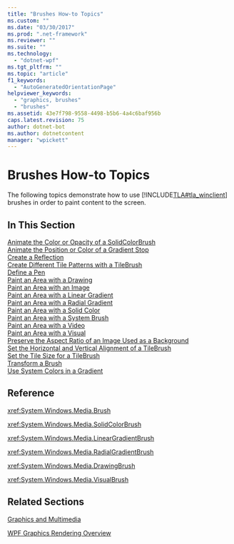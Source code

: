 ```yaml
---
title: "Brushes How-to Topics"
ms.custom: ""
ms.date: "03/30/2017"
ms.prod: ".net-framework"
ms.reviewer: ""
ms.suite: ""
ms.technology: 
  - "dotnet-wpf"
ms.tgt_pltfrm: ""
ms.topic: "article"
f1_keywords: 
  - "AutoGeneratedOrientationPage"
helpviewer_keywords: 
  - "graphics, brushes"
  - "brushes"
ms.assetid: 43e7f798-9558-4498-b5b6-4a4c6baf956b
caps.latest.revision: 75
author: dotnet-bot
ms.author: dotnetcontent
manager: "wpickett"
---
```

# Brushes How-to Topics
The following topics demonstrate how to use [!INCLUDE[TLA#tla_winclient](../../../../includes/tlasharptla-winclient-md.md)] brushes in order to paint content to the screen.  
  
## In This Section  
 [Animate the Color or Opacity of a SolidColorBrush](../../../../docs/framework/wpf/graphics-multimedia/how-to-animate-the-color-or-opacity-of-a-solidcolorbrush.md)  
 [Animate the Position or Color of a Gradient Stop](../../../../docs/framework/wpf/graphics-multimedia/how-to-animate-the-position-or-color-of-a-gradient-stop.md)  
 [Create a Reflection](../../../../docs/framework/wpf/graphics-multimedia/how-to-create-a-reflection.md)  
 [Create Different Tile Patterns with a TileBrush](../../../../docs/framework/wpf/graphics-multimedia/how-to-create-different-tile-patterns-with-a-tilebrush.md)  
 [Define a Pen](../../../../docs/framework/wpf/graphics-multimedia/how-to-define-a-pen.md)  
 [Paint an Area with a Drawing](../../../../docs/framework/wpf/graphics-multimedia/how-to-paint-an-area-with-a-drawing.md)  
 [Paint an Area with an Image](../../../../docs/framework/wpf/graphics-multimedia/how-to-paint-an-area-with-an-image.md)  
 [Paint an Area with a Linear Gradient](../../../../docs/framework/wpf/graphics-multimedia/how-to-paint-an-area-with-a-linear-gradient.md)  
 [Paint an Area with a Radial Gradient](../../../../docs/framework/wpf/graphics-multimedia/how-to-paint-an-area-with-a-radial-gradient.md)  
 [Paint an Area with a Solid Color](../../../../docs/framework/wpf/graphics-multimedia/how-to-paint-an-area-with-a-solid-color.md)  
 [Paint an Area with a System Brush](../../../../docs/framework/wpf/graphics-multimedia/how-to-paint-an-area-with-a-system-brush.md)  
 [Paint an Area with a Video](../../../../docs/framework/wpf/graphics-multimedia/how-to-paint-an-area-with-a-video.md)  
 [Paint an Area with a Visual](../../../../docs/framework/wpf/graphics-multimedia/how-to-paint-an-area-with-a-visual.md)  
 [Preserve the Aspect Ratio of an Image Used as a Background](../../../../docs/framework/wpf/graphics-multimedia/how-to-preserve-the-aspect-ratio-of-an-image-used-as-a-background.md)  
 [Set the Horizontal and Vertical Alignment of a TileBrush](../../../../docs/framework/wpf/graphics-multimedia/how-to-set-the-horizontal-and-vertical-alignment-of-a-tilebrush.md)  
 [Set the Tile Size for a TileBrush](../../../../docs/framework/wpf/graphics-multimedia/how-to-set-the-tile-size-for-a-tilebrush.md)  
 [Transform a Brush](../../../../docs/framework/wpf/graphics-multimedia/how-to-transform-a-brush.md)  
 [Use System Colors in a Gradient](../../../../docs/framework/wpf/graphics-multimedia/how-to-use-system-colors-in-a-gradient.md)  
  
## Reference  
 <xref:System.Windows.Media.Brush>  
  
 <xref:System.Windows.Media.SolidColorBrush>  
  
 <xref:System.Windows.Media.LinearGradientBrush>  
  
 <xref:System.Windows.Media.RadialGradientBrush>  
  
 <xref:System.Windows.Media.DrawingBrush>  
  
 <xref:System.Windows.Media.VisualBrush>  
  
## Related Sections  
 [Graphics and Multimedia](../../../../docs/framework/wpf/graphics-multimedia/index.md)  
  
 [WPF Graphics Rendering Overview](../../../../docs/framework/wpf/graphics-multimedia/wpf-graphics-rendering-overview.md)
